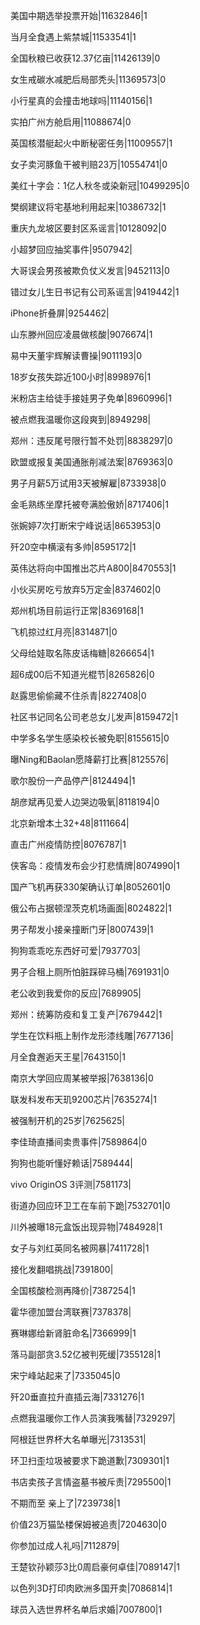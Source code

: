 美国中期选举投票开始|11632846|1

当月全食遇上紫禁城|11533541|1

全国秋粮已收获12.37亿亩|11426139|0

女生戒碳水减肥后局部秃头|11369573|0

小行星真的会撞击地球吗|11140156|1

实拍广州方舱启用|11088674|0

英国核潜艇起火中断秘密任务|11009557|1

女子卖河豚鱼干被判赔23万|10554741|0

美红十字会：1亿人秋冬或染新冠|10499295|0

樊纲建议将宅基地利用起来|10386732|1

重庆九龙坡区要封区系谣言|10128092|0

小超梦回应抽奖事件|9507942|

大哥误会男孩被欺负仗义发言|9452113|0

错过女儿生日书记有公司系谣言|9419442|1

iPhone折叠屏|9254462|

山东滕州回应凌晨做核酸|9076674|1

易中天董宇辉解读曹操|9011193|0

18岁女孩失踪近100小时|8998976|1

米粉店主给徒手接娃男子免单|8960996|1

被点燃我温暖你这段爽到|8949298|

郑州：违反尾号限行暂不处罚|8838297|0

欧盟或报复美国通胀削减法案|8769363|0

男子月薪5万试用3天被解雇|8733938|0

金毛熟练坐摩托被夸满脸傲娇|8717406|1

张婉婷7次打断宋宁峰说话|8653953|0

歼20空中横滚有多帅|8595172|1

英伟达将向中国推出芯片A800|8470553|1

小伙买房吃亏放弃5万定金|8374602|0

郑州机场目前运行正常|8369168|1

飞机掠过红月亮|8314871|0

父母给娃取名陈皮话梅糖|8266654|1

超6成00后不知道光棍节|8265826|0

赵露思偷偷藏不住杀青|8227408|0

社区书记同名公司老总女儿发声|8159472|1

中学多名学生感染校长被免职|8155615|0

曝Ning和Baolan愿降薪打比赛|8125576|

歌尔股份一产品停产|8124494|1

胡彦斌再见爱人边哭边吸氧|8118194|0

北京新增本土32+48|8111664|

直击广州疫情防控|8076787|1

侠客岛：疫情发布会少打悲情牌|8074990|1

国产飞机再获330架确认订单|8052601|0

俄公布占据顿涅茨克机场画面|8024822|1

男子帮发小接亲撞断门牙|8007439|1

狗狗乖乖吃东西好可爱|7937703|

男子合租上厕所怕脏踩碎马桶|7691931|0

老公收到我爱你的反应|7689905|

郑州：统筹防疫和复工复产|7679442|1

学生在饮料瓶上制作龙形漆线雕|7677136|

月全食邂逅天王星|7643150|1

南京大学回应周某被举报|7638136|0

联发科发布天玑9200芯片|7635274|1

被强制开机的25岁|7625625|

李佳琦直播间卖贵事件|7589864|0

狗狗也能听懂好赖话|7589444|

vivo OriginOS 3评测|7581173|

街道办回应环卫工在车前下跪|7532701|0

川外被曝18元盒饭出现异物|7484928|1

女子与刘红英同名被网暴|7411728|1

接化发翻唱挑战|7391800|

全国核酸检测再降价|7387254|1

霍华德加盟台湾联赛|7378378|

赛琳娜给新肾脏命名|7366999|1

落马副部贪3.52亿被判死缓|7355128|1

宋宁峰站起来了|7335045|0

歼20垂直拉升直插云海|7331276|1

点燃我温暖你工作人员演我嘴替|7329297|

阿根廷世界杯大名单曝光|7313531|

环卫扫歪垃圾被要求下跪道歉|7309301|1

书店卖孩子言情盗墓书被斥责|7295500|1

不期而至 亲上了|7239738|1

价值23万猫坠楼保姆被追责|7204630|0

你参加过成人礼吗|7112879|

王楚钦孙颖莎3比0周启豪何卓佳|7089147|1

以色列3D打印肉欧洲多国开卖|7086814|1

球员入选世界杯名单后求婚|7007800|1

